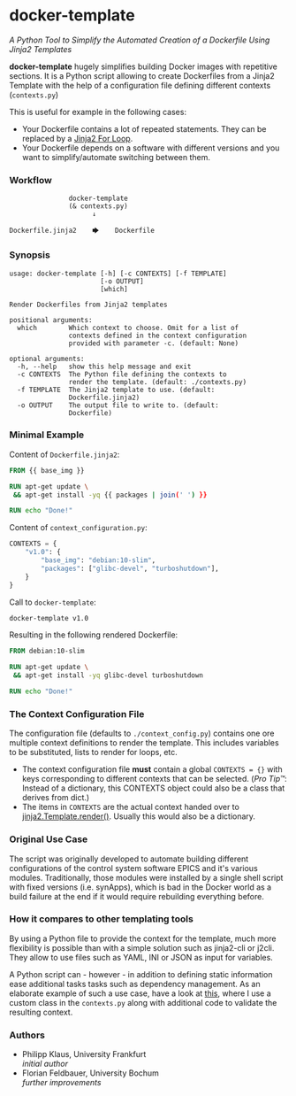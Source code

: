 # docker-template
*A Python Tool to Simplify the Automated Creation of a Dockerfile Using Jinja2 Templates*

**docker-template** hugely simplifies building Docker images with repetitive sections.
It is a Python script allowing to create Dockerfiles from a Jinja2 Template
with the help of a configuration file defining different contexts (`contexts.py`)

This is useful for example in the following cases:

* Your Dockerfile contains a lot of repeated statements.
  They can be replaced by a [Jinja2 For Loop][].
* Your Dockerfile depends on a software with different versions
  and you want to simplify/automate switching between them.

### Workflow

```
               docker-template
               (& contexts.py)
                     ↓

Dockerfile.jinja2    🡆    Dockerfile
```

### Synopsis

```
usage: docker-template [-h] [-c CONTEXTS] [-f TEMPLATE]
                       [-o OUTPUT]
                       [which]

Render Dockerfiles from Jinja2 templates

positional arguments:
  which        Which context to choose. Omit for a list of
               contexts defined in the context configuration
               provided with parameter -c. (default: None)

optional arguments:
  -h, --help   show this help message and exit
  -c CONTEXTS  The Python file defining the contexts to
               render the template. (default: ./contexts.py)
  -f TEMPLATE  The Jinja2 template to use. (default:
               Dockerfile.jinja2)
  -o OUTPUT    The output file to write to. (default:
               Dockerfile)
```

### Minimal Example

Content of `Dockerfile.jinja2`:

```Dockerfile
FROM {{ base_img }}

RUN apt-get update \
 && apt-get install -yq {{ packages | join(' ') }}

RUN echo "Done!"

```

Content of `context_configuration.py`:

```python
CONTEXTS = {
    "v1.0": {
        "base_img": "debian:10-slim",
        "packages": ["glibc-devel", "turboshutdown"],
    }
}

```

Call to `docker-template`:

```sh
docker-template v1.0
```

Resulting in the following rendered Dockerfile:

```Dockerfile
FROM debian:10-slim

RUN apt-get update \
 && apt-get install -yq glibc-devel turboshutdown

RUN echo "Done!"
```

### The Context Configuration File

The configuration file (defaults to `./context_config.py`) contains
one ore multiple context definitions to render the template.
This includes variables to be substituted, lists to render for loops, etc.

* The context configuration file **must** contain a global `CONTEXTS = {}`
  with keys corresponding to different contexts that can be selected.
  (*Pro Tip™*: Instead of a dictionary, this CONTEXTS object could also
  be a class that derives from dict.)
* The items in `CONTEXTS` are the actual context handed over to
  [jinja2.Template.render()](https://jinja.palletsprojects.com/en/2.11.x/api/#jinja2.Template.render).
  Usually this would also be a dictionary.

### Original Use Case

The script was originally developed to automate building different configurations
of the control system software EPICS and it's various modules.
Traditionally, those modules were installed by a single shell script with
fixed versions (i.e. synApps), which is bad in the Docker world
as a build failure at the end if it would require rebuilding everything before.

### How it compares to other templating tools

By using a Python file to provide the context for the template, much more
flexibility is possible than with a simple solution such as jinja2-cli or j2cli.
They allow to use files such as YAML, INI or JSON as input for variables.

A Python script can - however - in addition to defining static information
ease additional tasks tasks such as dependency management.
As an elaborate example of such a use case, have a look at
[this](https://github.com/pklaus/docker-epics/tree/master/epics_contapps),
where I use a custom class in the `contexts.py` along with additional code
to validate the resulting context.

### Authors

* Philipp Klaus, University Frankfurt  
  *initial author*
* Florian Feldbauer, University Bochum  
  *further improvements*

[Jinja2 For Loop]: https://jinja.palletsprojects.com/en/2.11.x/templates/#for

